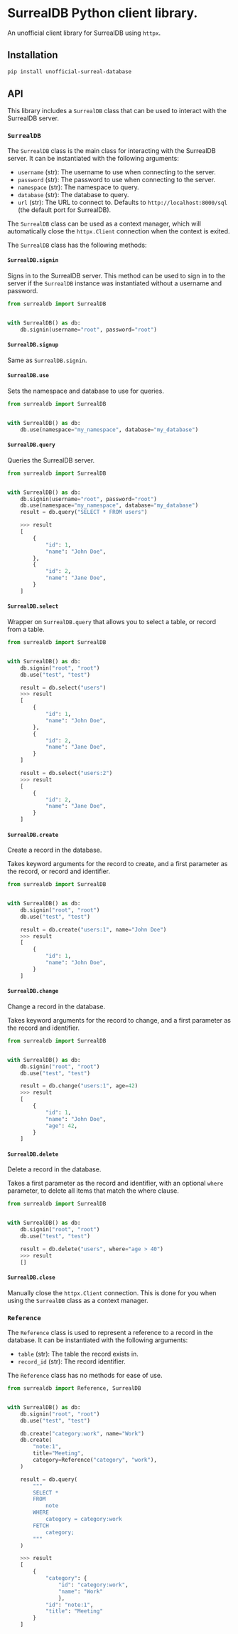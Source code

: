 # SurrealDB Python client library.

An unofficial client library for SurrealDB using `httpx`.

## Installation
```bash
pip install unofficial-surreal-database
```

## API
This library includes a `SurrealDB` class that can be used to interact with the SurrealDB server.

### `SurrealDB`
The `SurrealDB` class is the main class for interacting with the SurrealDB server. It can be instantiated with the following arguments:

- `username` (str): The username to use when connecting to the server.
- `password` (str): The password to use when connecting to the server.
- `namespace` (str): The namespace to query.
- `database` (str): The database to query.
- `url` (str): The URL to connect to. Defaults to `http://localhost:8000/sql` (the default port for SurrealDB).

The `SurrealDB` class can be used as a context manager, which will automatically close the `httpx.Client` connection when the context is exited.

The `SurrealDB` class has the following methods:


#### `SurrealDB.signin`
Signs in to the SurrealDB server. This method can be used to sign in to the server if the `SurrealDB` instance was instantiated without a username and password.

```python
from surrealdb import SurrealDB


with SurrealDB() as db:
    db.signin(username="root", password="root")
```

#### `SurrealDB.signup`
Same as `SurrealDB.signin`.


#### `SurrealDB.use`
Sets the namespace and database to use for queries.

```python
from surrealdb import SurrealDB


with SurrealDB() as db:
    db.use(namespace="my_namespace", database="my_database")
```

#### `SurrealDB.query`
Queries the SurrealDB server.

```python
from surrealdb import SurrealDB


with SurrealDB() as db:
    db.signin(username="root", password="root")
    db.use(namespace="my_namespace", database="my_database")
    result = db.query("SELECT * FROM users")

    >>> result
    [
        {
            "id": 1,
            "name": "John Doe",
        },
        {
            "id": 2,
            "name": "Jane Doe",
        }
    ]

```


#### `SurrealDB.select`
Wrapper on `SurrealDB.query` that allows you to select a table, or record from a table.

```python
from surrealdb import SurrealDB


with SurrealDB() as db:
    db.signin("root", "root")
    db.use("test", "test")

    result = db.select("users")
    >>> result
    [
        {
            "id": 1,
            "name": "John Doe",
        },
        {
            "id": 2,
            "name": "Jane Doe",
        }
    ]

    result = db.select("users:2")
    >>> result
    [
        {
            "id": 2,
            "name": "Jane Doe",
        }
    ]
```


#### `SurrealDB.create`

Create a record in the database.

Takes keyword arguments for the record to create, and a first parameter as the record, or record and identifier.

```python
from surrealdb import SurrealDB


with SurrealDB() as db:
    db.signin("root", "root")
    db.use("test", "test")

    result = db.create("users:1", name="John Doe")
    >>> result
    [
        {
            "id": 1,
            "name": "John Doe",
        }
    ]
```


#### `SurrealDB.change`

Change a record in the database.

Takes keyword arguments for the record to change, and a first parameter as the record and identifier.

```python
from surrealdb import SurrealDB


with SurrealDB() as db:
    db.signin("root", "root")
    db.use("test", "test")

    result = db.change("users:1", age=42)
    >>> result
    [
        {
            "id": 1,
            "name": "John Doe",
            "age": 42,
        }
    ]
```



#### `SurrealDB.delete`

Delete a record in the database.

Takes a first parameter as the record and identifier, with an optional `where` parameter, to delete all items that match the where clause.

```python
from surrealdb import SurrealDB


with SurrealDB() as db:
    db.signin("root", "root")
    db.use("test", "test")

    result = db.delete("users", where="age > 40")
    >>> result
    []
```

#### `SurrealDB.close`

Manually close the `httpx.Client` connection. This is done for you when using the `SurrealDB` class as a context manager.


### `Reference`
The `Reference` class is used to represent a reference to a record in the database. It can be instantiated with the following arguments:

- `table` (str): The table the record exists in.
- `record_id` (str): The record identifier.

The `Reference` class has no methods for ease of use.

```python
from surrealdb import Reference, SurrealDB


with SurrealDB() as db:
    db.signin("root", "root")
    db.use("test", "test")

    db.create("category:work", name="Work")
    db.create(
        "note:1", 
        title="Meeting", 
        category=Reference("category", "work"),
    )

    result = db.query(
        """
        SELECT * 
        FROM 
            note 
        WHERE 
            category = category:work 
        FETCH 
            category;
        """
    )

    >>> result
    [
        {
            "category": {
                "id": "category:work", 
                "name": "Work"
                }, 
            "id": "note:1", 
            "title": "Meeting"
        }
    ]
